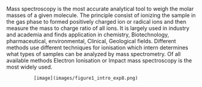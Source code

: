 Mass spectroscopy is the most accurate analytical tool to weigh the molar masses of a given molecule. The principle consist of ionizing the sample in the gas phase to formed positively charged ion or radical ions and then measure the mass to charge ratio of all ions. It is largely used in industry and academia and finds application in chemistry, Biotechnology, pharmaceutical, environmental, Clinical, Geological fields. Different methods use different techniques for ionisation which intern determines what types of samples can be analyzed by mass spectrometry. Of all available methods Electron Ionisation or Impact mass spectroscopy is the most widely used.

     		  [image](images/figure1_intro_exp8.png)